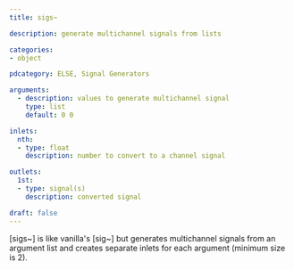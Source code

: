 ```yaml
---
title: sigs~

description: generate multichannel signals from lists

categories:
- object

pdcategory: ELSE, Signal Generators

arguments:
  - description: values to generate multichannel signal
    type: list
    default: 0 0

inlets:
  nth:
  - type: float
    description: number to convert to a channel signal

outlets:
  1st:
  - type: signal(s)
    description: converted signal

draft: false
---
```


[sigs~] is like vanilla's [sig~] but generates multichannel signals from an argument list and creates separate inlets for each argument (minimum size is 2).

